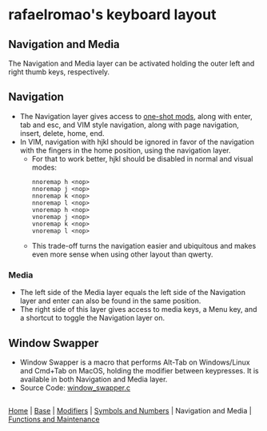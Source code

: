 # rafaelromao's keyboard layout

## Navigation and Media
The Navigation and Media layer can be activated holding the outer left and right thumb keys, respectively.

## Navigation
- The Navigation layer gives access to [one-shot mods](modifiers.md), along with enter, tab and esc, and VIM style navigation, along with page navigation, insert, delete, home, end.
- In VIM, navigation with hjkl should be ignored in favor of the navigation with the fingers in the home position, using the navigation layer.
    - For that to work better, hjkl should be disabled in normal and visual modes:
        ```vim
        nnoremap h <nop>
        nnoremap j <nop>
        nnoremap k <nop>
        nnoremap l <nop>
        vnoremap h <nop>
        vnoremap j <nop>
        vnoremap k <nop>
        vnoremap l <nop>
        ```
    - This trade-off turns the navigation easier and ubiquitous and makes even more sense when using other layout than qwerty.

### Media
- The left side of the Media layer equals the left side of the Navigation layer and enter can also be found in the same position.
- The right side of this layer gives access to media keys, a Menu key, and a shortcut to toggle the Navigation layer on.

## Window Swapper
- Window Swapper is a macro that performs Alt-Tab on Windows/Linux and Cmd+Tab on MacOS, holding the modifier between keypresses. It is available in both Navigation and Media layer.
- Source Code: [window_swapper.c](../src/qmk/users/rafaelromao/features/window_swapper.c)

##
[Home](../readme.md) | 
[Base](base.md) |
[Modifiers](modifiers.md) |
[Symbols and Numbers](symbols.md) |
Navigation and Media |
[Functions and Maintenance](functions.md)